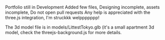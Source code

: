 Portfolio still in Development
Added few files, Designing incomplete, assets incomplete, Do not open pull requests
Any help is appreciated with the three.js integration, I'm struckkk welppppppp!



The 3d model file is in models/LittestTokyo.glb (it's a small apartment 3d model, check the threejs-background.js for more details.
